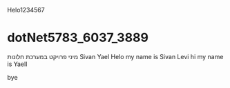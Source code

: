 Helo1234567
# dotNet5783_6037_3889
מיני פרויקט במערכת חלונות
Sivan Yael
Helo my name is Sivan Levi
hi my name is Yaell

bye